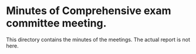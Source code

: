 # Minutes of Comprehensive exam committee meeting.

This directory contains the minutes of the meetings. The actual report
is not here.
